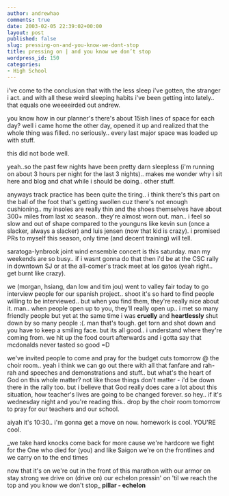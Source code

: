 ```yaml
---
author: andrewhao
comments: true
date: 2003-02-05 22:39:02+00:00
layout: post
published: false
slug: pressing-on-and-you-know-we-dont-stop
title: pressing on | and you know we don’t stop
wordpress_id: 150
categories:
- High School
---
```


i've come to the conclusion that with the less sleep i've gotten, the stranger i act. and with all these weird sleeping habits i've been getting into lately.. that equals one weeeeirded out andrew.

you know how in our planner's there's about 15ish lines of space for each day? well i came home the other day, opened it up and realized that the whole thing was filled. no seriously.. every last major space was loaded up with stuff.

this did not bode well.

yeah..so the past few nights have been pretty darn sleepless (i'm running on about 3 hours per night for the last 3 nights).. makes me wonder why i sit here and blog and chat while i should be doing.. other stuff.

anyways track practice has been quite the tiring.. i think there's this part on the ball of the foot that's getting swollen cuz there's not enough cushioning.. my insoles are really thin and the shoes themselves have about 300+ miles from last xc season.. they're almost worn out. man.. i feel so slow and out of shape compared to the younguns like kevin sun (once a slacker, always a slacker) and luis jensen (now that kid is crazy). i promised PRs to myself this season, only time (and decent training) will tell.

saratoga-lynbrook joint wind ensemble concert is this saturday. man my weekends are so busy.. if i wasnt gonna do that then i'd be at the CSC rally in downtown SJ or at the all-comer's track meet at los gatos (yeah right.. get burnt like crazy).

we (morgan, hsiang, dan low and tim jou) went to valley fair today to go interview people for our spanish project.. shoot it's so hard to find people willing to be interviewed.. but when you find them, they're really nice about it. man.. when people open up to you, they'll really open up.. i met so many friendly people but yet at the same time i was **cruelly** and **heartlessly** shut down by so many people :(. man that's tough. get torn and shot down and you have to keep a smiling face. but its all good.. i understand where they're coming from. we hit up the food court afterwards and i gotta say that mcdonalds never tasted so good =D

we've invited people to come and pray for the budget cuts tomorrow @ the choir room.. yeah i think we can go out there with all that fanfare and rah-rah and speeches and demonstrations and stuff.. but what's the heart of God on this whole matter? not like those things don't matter - i'd be down there in the rally too. but i believe that God really does care a lot about this situation, how teacher's lives are going to be changed forever. so hey.. if it's wednesday night and you're reading this.. drop by the choir room tomorrow to pray for our teachers and our school.

aiyah it's 10:30.. i'm gonna get a move on now. homework is cool. YOU'RE cool.

_we take hard knocks come back for more
cause we're hardcore we fight for the One who died for (you)
and like Saigon we're on the frontlines
and we carry on to the end times

now that it's on we're out
in the front of this marathon with our armor on stay strong we drive on (drive on)
our echelon pressin' on 'til we reach the top
and you know we don't stop_
**pillar - echelon**

